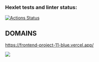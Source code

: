 ### Hexlet tests and linter status:
[![Actions Status](https://github.com/AlexArtsy/frontend-project-11/workflows/hexlet-check/badge.svg)](https://github.com/AlexArtsy/frontend-project-11/actions)

## DOMAINS
https://frontend-project-11-blue.vercel.app/

<a href="https://codeclimate.com/github/AlexArtsy/frontend-project-11/maintainability"><img src="https://api.codeclimate.com/v1/badges/bbe18ca2ccf270c79144/maintainability" /></a>
